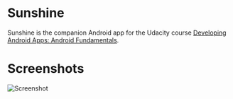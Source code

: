 Sunshine
========

Sunshine is the companion Android app for the Udacity course [Developing Android Apps: Android Fundamentals](https://www.udacity.com/course/ud853).

Screenshots
===========

![Screenshot](https://raw.githubusercontent.com/hkasera/Sunshine/lesson2/screenshots/Screenshot_20151207-172522.png "Screenshot")
